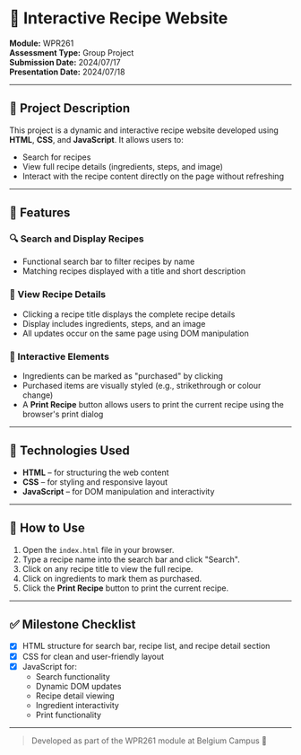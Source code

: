 # 🍲 Interactive Recipe Website

**Module:** WPR261  
**Assessment Type:** Group Project  
**Submission Date:** 2024/07/17  
**Presentation Date:** 2024/07/18  

---

## 📌 Project Description

This project is a dynamic and interactive recipe website developed using **HTML**, **CSS**, and **JavaScript**. It allows users to:

- Search for recipes
- View full recipe details (ingredients, steps, and image)
- Interact with the recipe content directly on the page without refreshing

---

## 🚀 Features

### 🔍 Search and Display Recipes
- Functional search bar to filter recipes by name
- Matching recipes displayed with a title and short description

### 📖 View Recipe Details
- Clicking a recipe title displays the complete recipe details
- Display includes ingredients, steps, and an image
- All updates occur on the same page using DOM manipulation

### 🛒 Interactive Elements
- Ingredients can be marked as "purchased" by clicking
- Purchased items are visually styled (e.g., strikethrough or colour change)
- A **Print Recipe** button allows users to print the current recipe using the browser's print dialog

---

## 🧱 Technologies Used

- **HTML** – for structuring the web content
- **CSS** – for styling and responsive layout
- **JavaScript** – for DOM manipulation and interactivity

---

## 🧪 How to Use

1. Open the `index.html` file in your browser.
2. Type a recipe name into the search bar and click "Search".
3. Click on any recipe title to view the full recipe.
4. Click on ingredients to mark them as purchased.
5. Click the **Print Recipe** button to print the current recipe.

---

## ✅ Milestone Checklist

- [x] HTML structure for search bar, recipe list, and recipe detail section
- [x] CSS for clean and user-friendly layout
- [x] JavaScript for:
  - Search functionality
  - Dynamic DOM updates
  - Recipe detail viewing
  - Ingredient interactivity
  - Print functionality

---

> Developed as part of the WPR261 module at Belgium Campus 🏫
